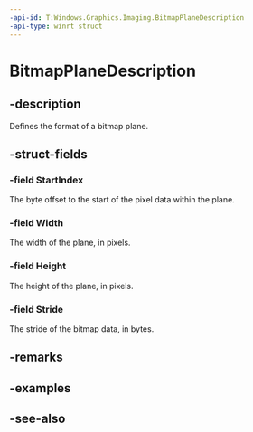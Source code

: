 ```yaml
---
-api-id: T:Windows.Graphics.Imaging.BitmapPlaneDescription
-api-type: winrt struct
---
```


<!-- Structure syntax.
public struct BitmapPlaneDescription 
-->

# BitmapPlaneDescription

## -description
Defines the format of a bitmap plane.

## -struct-fields

### -field StartIndex
The byte offset to the start of the pixel data within the plane.
    

### -field Width
The width of the plane, in pixels.
    

### -field Height
The height of the plane, in pixels.
    

### -field Stride
The stride of the bitmap data, in bytes.
    

## -remarks

## -examples

## -see-also
